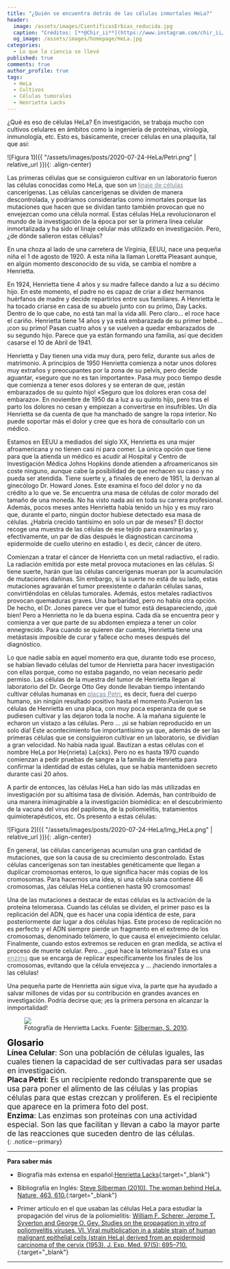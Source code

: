 ```yaml
---
title: "¿Quién se encuentra detrás de las células inmortales HeLa?"
header:
  image: /assets/images/CientificasErbias_reducida.jpg
  caption: "Créditos: [**@Chir_ii**](https://www.instagram.com/chir_ii/?hl=en)"
  og_image: /assets/images/homepage/HeLa.jpg
categories:
  - Lo que la ciencia se llevó
published: true
comments: true
author_profile: true
tags:
  - HeLa
  - Cultivos
  - Células tumorales
  - Henrietta Lacks 
--- 
```


¿Qué es eso de células HeLa? En investigación, se trabaja mucho con cultivos celulares en ámbitos como la ingeniería de proteínas, virología, inmunología, etc.
Esto es, básicamente, crecer células en una plaquita, tal que así: 

![Figura 1]({{ "/assets/images/posts/2020-07-24-HeLa/Petri.png" | relative_url }}){: .align-center}

Las primeras células que se consiguieron cultivar en un laboratorio fueron las células conocidas como HeLa, que son un <a style="color:lightslategray" 
href="https://lperezchirinos.github.io/blog/lo%20que%20la%20ciencia%20se%20llevó/HeLa/index.html#target">linaje de células</a> 
cancerígenas. Las células cancerígenas se dividen de manera descontrolada, y podríamos considerarlas como inmortales porque las mutaciones que
hacen que se dividan tanto también provocan que no envejezcan como una célula normal. Estas células HeLa revolucionaron el mundo de la investigación de la
época por ser la primera línea celular inmortalizada y ha sido el linaje celular más utilizado en investigación. Pero, ¿de dónde salieron estas células?

En una choza al lado de una carretera de Virginia, EEUU, nace una pequeña niña el 1 de agosto de 1920. A esta niña la llaman Loretta Pleasant aunque, en algún 
momento desconocido de su vida, se cambia el nombre a Henrietta.
 
En 1924, Henrietta tiene 4 años y su madre fallece dando a luz a su décimo hijo. En este momento, el padre no es capaz de criar a diez hermanos huérfanos de madre
y decide repartirlos entre sus familiares. A Henrietta le ha tocado criarse en casa de su abuelo junto con su primo, Day Lacks. Dentro de lo que cabe, no está 
tan mal la vida allí. Pero claro… el roce hace el cariño. Henrietta tiene 14 años y ya está embarazada de su primer bebé… ¡con su primo! Pasan cuatro años y se
vuelven a quedar embarazados de su segundo hijo. Parece que ya están formando una familia, así que deciden casarse el 10 de Abril de 1941.
  
Henrietta y Day tienen una vida muy dura, pero feliz, durante sus años de matrimonio. A principios de 1950 Henrietta comienza a notar unos dolores muy extraños 
y preocupantes por la zona de su pelvis, pero decide aguantar, «seguro que no es tan importante». Pasa muy poco tiempo desde que comienza a tener esos dolores 
y se enteran de que, ¡están embarazados de su quinto hijo! «Seguro que los dolores eran cosa del embarazo». En noviembre de 1950 da a luz a su quinto hijo, pero
tras el parto los dolores no cesan y empiezan a convertirse en insufribles. Un día Henrietta se da cuenta de que ha manchado de sangre la ropa interior. No puede
soportar más el dolor y cree que es hora de consultarlo con un médico.
 
Estamos en EEUU a mediados del siglo XX, Henrietta es una mujer afroamericana y no tienen casi ni para comer. La única opción que tiene para que la atienda un
médico es acudir al Hospital y Centro de Investigación Médica Johns Hopkins donde atienden a afroamericanos sin coste ninguno, aunque cabe la posibilidad de que
rechacen su caso y no pueda ser atendida. Tiene suerte y, a finales de enero de 1951, la derivan al ginecólogo Dr. Howard Jones. Este examina el foco del dolor
y no da crédito a lo que ve. Se encuentra una masa de células de color morado del tamaño de una moneda. No ha visto nada así en toda su carrera profesional. 
Además, pocos meses antes Henrietta había tenido un hijo y es muy raro que, durante el parto, ningún doctor hubiese detectado esa masa de células. ¿Habría 
crecido tantísimo en solo un par de meses? El doctor recoge una muestra de las células de ese tejido para examinarlas y, efectivamente, un par de días después 
le diagnostican carcinoma epidermoide de cuello uterino en estadio I, es decir, cáncer de útero.
 
Comienzan a tratar el cáncer de Henrietta con un metal radiactivo, el radio. La radiación emitida por este metal provoca mutaciones en las células. Si tiene 
suerte, harán que las células cancerígenas mueran por la acumulación de mutaciones dañinas. Sin embargo, si la suerte no está de su lado, estas mutaciones 
agravarán el tumor preexistente o dañarán células sanas, convirtiéndolas en células tumorales. Además, estos metales radiactivos provocan quemaduras graves. 
Una barbaridad, pero no había otra opción. De hecho, el Dr. Jones parece ver que el tumor está desapareciendo, ¡qué bien! Pero a Henrietta no le da buena espina.
Cada día se encuentra peor y comienza a ver que parte de su abdomen empieza a tener un color ennegrecido. Para cuando se quieren dar cuenta, Henrietta tiene una
metástasis imposible de curar y fallece ocho meses después del diagnóstico.
 
Lo que nadie sabía en aquel momento era que, durante todo ese proceso, se habían llevado células del tumor de Henrietta para hacer investigación con ellas 
porque, como no estaba pagando, no veían necesario pedir permiso. Las células de la muestra del tumor de Henrietta llegan al laboratorio del Dr. George Otto 
Gey donde llevaban tiempo intentando cultivar células humanas en <a style="color:lightslategray" 
href="https://lperezchirinos.github.io/blog/lo%20que%20la%20ciencia%20se%20llevó/HeLa/index.html#target">placas Petri</a>, 
es decir, fuera del cuerpo humano, sin ningún resultado positivo hasta el momento.Pusieron las células de Henrietta en una placa, con muy poca esperanza de que 
se pudiesen cultivar y las dejaron toda la noche. A la mañana siguiente le echaron un vistazo a las células. Pero … ¡si se habían reproducido en un solo día! 
Este acontecimiento fue importantísimo ya que, además de ser las primeras células que se consiguieron cultivar en un laboratorio, se dividían a gran velocidad. 
No había nada igual. Bautizan a estas células con el nombre HeLa por He{nrieta} La{cks}. Pero no es hasta 1970 cuando comienzan a pedir pruebas de sangre a la 
familia de Henrietta para confirmar la identidad de estas células, que se había mantenidoen secreto durante casi 20 años.
 
A partir de entonces, las células HeLa han sido las más utilizadas en investigación por su altísima tasa de división. Además, han contribuido de una manera
inimaginable a la investigación biomédica: en el descubrimiento de la vacuna del virus del papiloma, de la poliomielitis, tratamientos quimioterapéuticos,
etc. Os presento a estas células:

![Figura 2]({{ "/assets/images/posts/2020-07-24-HeLa/Img_HeLa.png" | relative_url }}){: .align-center}
	       
En general, las células cancerígenas acumulan una gran cantidad de mutaciones, que son la causa de su crecimiento descontrolado. Estas células cancerígenas
son tan inestables genéticamente que llegan a duplicar cromosomas enteros, lo que significa hacer más copias de los cromosomas. Para hacernos una idea, si una
célula sana contiene 46 cromosomas, ¡las células HeLa contienen hasta 90 cromosomas! 

Una de las mutaciones a destacar de estas células es la activación de la proteína telomerasa. Cuando las células se dividen, el primer paso es la replicación 
del ADN, que es hacer una copia idéntica de este, para posteriormente dar lugar a dos células hijas. Este proceso de replicación no es perfecto y el ADN siempre
pierde un fragmento en el extremo de los cromosomas, denominado telómero, lo que causa el envejecimiento celular. Finalmente, cuando estos extremos se reducen
en gran medida, se activa el proceso de muerte celular. Pero… ¿qué hace la telomerasa? Esta es una <a style="color:lightslategray" 
href="https://lperezchirinos.github.io/blog/lo%20que%20la%20ciencia%20se%20llevó/HeLa/index.html#target">enzima</a> que se encarga de 
replicar específicamente los finales de los cromosomas, evitando que la célula envejezca y … ¡haciendo inmortales a las células!
 
Una pequeña parte de Henrietta aún sigue viva, la parte que ha ayudado a salvar millones de vidas por su contribución en grandes avances en investigación.
Podría decirse que; ¡es la primera persona en alcanzar la inmportalidad!   	

<style>
img {
  display: block;
  margin-left: auto;
  margin-right: auto;
}
</style>
<figure>
	<img src="{{ site.url }}{{ site.baseurl }}https://github.com/lperezchirinos/blog/tree/master/assets/images/posts/2020-07-24-HeLa/Henrietta_Lacks.jpeg" class="center">
	<figcaption> Fotografía de Henrietta Lacks. Fuente: <a href="https://doi.org/10.1038/463610a" target="_blank"> Silberman, S. 2010</a>.</figcaption>
</figure>

<span style="font-size:1.5em"><a id="target" style= "color:black"><b>Glosario</b></a></span>
&nbsp;   
<span style="font-size:1.25em">
**Línea Celular**: Son una población de células iguales, las cuales tienen la capacidad de ser cultivadas para ser usadas en investigación.        
**Placa Petri**: Es un recipiente redondo transparente que se usa para poner el alimento de las células y las propias células para que estas crezcan y proliferen. Es el recipiente que aparece en la primera foto del post.               
**Enzima**: Las enzimas son proteínas con una actividad especial. Son las que facilitan y llevan a cabo la mayor parte de las reacciones que suceden dentro de las células.        
</span>
{: .notice--primary}

---
**Para saber más**

* Biografía más extensa en español:[Henrietta Lacks](https://biographics.org/henrietta-lacks-bigraphy-the-immortal-woman/){:target="_blank"} 

* Bibliografía en Inglés: [Steve Silberman (2010). The woman behind HeLa. Nature, 463, 610.](https://doi.org/10.1038/463610a){:target="_blank"}

* Primer artículo en el que usaban las células HeLa para estudiar la propagación del virus de la poliomielitis: [William F. Scherer, Jerome T. Syverton and George O. Gey. Studies on the propagation in vitro of poliomyelitis viruses. VI. Viral multiplication in a stable strain of human malignant epithelial cells (strain HeLa) derived from an epidermoid carcinoma of the cervix (1953). J. Exp. Med. 97(5): 695–710.](10.1084/jem.97.5.695){:target="_blank"}

---

